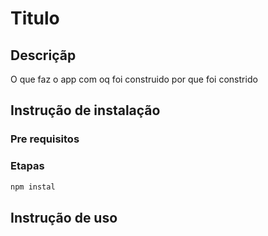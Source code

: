 # Titulo

## Descriçãp

O que faz o app
com oq foi construido
por que foi constrido

## Instrução de instalação

### Pre requisitos

### Etapas

```bash
npm instal
```

## Instrução de uso
